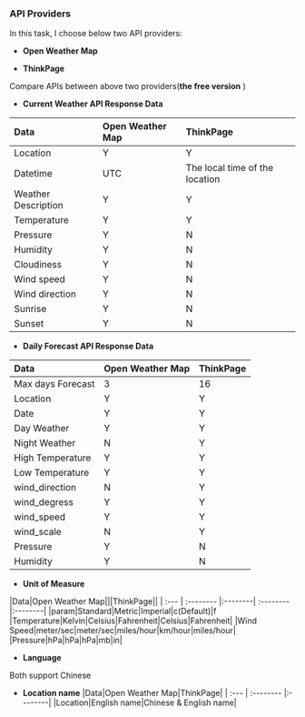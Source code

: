 ### API Providers

In this task, I choose below two API providers:

* **Open Weather Map**

* **ThinkPage**

Compare APIs between above two providers(**the free version** )

 * **Current Weather API Response Data**

|Data|Open Weather Map|ThinkPage|
| :---- | :-------- |:--------|
|Location|Y|Y|
|Datetime|UTC|The local time of the location|
|Weather Description|Y|Y|
|Temperature|Y|Y|
|Pressure|Y|N|
|Humidity|Y|N|
|Cloudiness|Y|N|
|Wind speed|Y|N|
|Wind direction|Y|N|
|Sunrise|Y|N|
|Sunset|Y|N|

* **Daily Forecast API Response Data**

|Data|Open Weather Map|ThinkPage|
| :---- | :-------- |:--------|
|Max days Forecast|3|16|
|Location|Y|Y|
|Date|Y|Y|
|Day Weather|Y|Y|
|Night Weather|N|Y|
|High Temperature|Y|Y|
|Low Temperature|Y|Y|
|wind_direction|N|Y|
|wind_degress|Y|Y|
|wind_speed|Y|Y|
|wind_scale|N|Y|
|Pressure|Y|N|
|Humidity|Y|N|

* **Unit of Measure**

|Data|Open Weather Map|||ThinkPage||
| :--- | :-------- |:--------| :-------- |:--------|
|param|Standard|Metric|Imperial|c(Default)|f
|Temperature|Kelvin|Celsius|Fahrenheit|Celsius|Fahrenheit|
|Wind Speed|meter/sec|meter/sec|miles/hour|km/hour|miles/hour|
|Pressure|hPa|hPa|hPa|mb|in|

* **Language**

Both support Chinese

* **Location name**
|Data|Open Weather Map|ThinkPage|
| :--- | :-------- |:--------|
|Location|English name|Chinese & English name|



